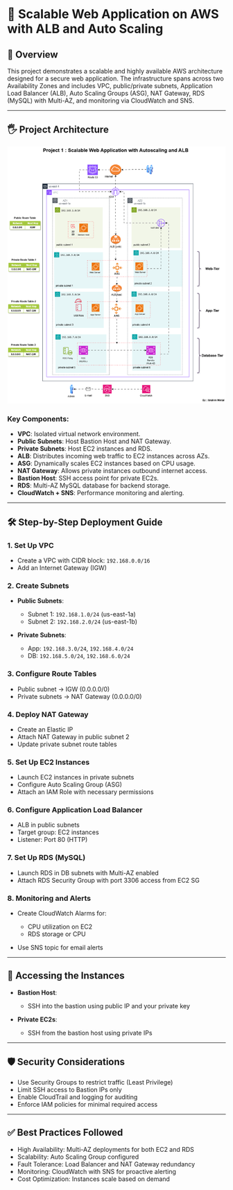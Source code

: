 # 🚀 Scalable Web Application on AWS with ALB and Auto Scaling

## 📖 Overview

This project demonstrates a scalable and highly available AWS architecture designed for a secure web application. The infrastructure spans across two Availability Zones and includes VPC, public/private subnets, Application Load Balancer (ALB), Auto Scaling Groups (ASG), NAT Gateway, RDS (MySQL) with Multi-AZ, and monitoring via CloudWatch and SNS.

---

## 🖐️ Project Architecture
![Architecture Diagram](Architecture-Project-1.png)


### Key Components:

* **VPC**: Isolated virtual network environment.
* **Public Subnets**: Host Bastion Host and NAT Gateway.
* **Private Subnets**: Host EC2 instances and RDS.
* **ALB**: Distributes incoming web traffic to EC2 instances across AZs.
* **ASG**: Dynamically scales EC2 instances based on CPU usage.
* **NAT Gateway**: Allows private instances outbound internet access.
* **Bastion Host**: SSH access point for private EC2s.
* **RDS**: Multi-AZ MySQL database for backend storage.
* **CloudWatch + SNS**: Performance monitoring and alerting.

---

## 🛠️ Step-by-Step Deployment Guide

### 1. Set Up VPC

* Create a VPC with CIDR block: `192.168.0.0/16`
* Add an Internet Gateway (IGW)

### 2. Create Subnets

* **Public Subnets**:

  * Subnet 1: `192.168.1.0/24` (us-east-1a)
  * Subnet 2: `192.168.2.0/24` (us-east-1b)
* **Private Subnets**:

  * App: `192.168.3.0/24`, `192.168.4.0/24`
  * DB: `192.168.5.0/24`, `192.168.6.0/24`

### 3. Configure Route Tables

* Public subnet → IGW (0.0.0.0/0)
* Private subnets → NAT Gateway (0.0.0.0/0)

### 4. Deploy NAT Gateway

* Create an Elastic IP
* Attach NAT Gateway in public subnet 2
* Update private subnet route tables

### 5. Set Up EC2 Instances

* Launch EC2 instances in private subnets
* Configure Auto Scaling Group (ASG)
* Attach an IAM Role with necessary permissions

### 6. Configure Application Load Balancer

* ALB in public subnets
* Target group: EC2 instances
* Listener: Port 80 (HTTP)

### 7. Set Up RDS (MySQL)

* Launch RDS in DB subnets with Multi-AZ enabled
* Attach RDS Security Group with port 3306 access from EC2 SG

### 8. Monitoring and Alerts

* Create CloudWatch Alarms for:

  * CPU utilization on EC2
  * RDS storage or CPU
* Use SNS topic for email alerts

---

## 🔐 Accessing the Instances

* **Bastion Host**:

  * SSH into the bastion using public IP and your private key
* **Private EC2s**:

  * SSH from the bastion host using private IPs

---

## 🛡️ Security Considerations

* Use Security Groups to restrict traffic (Least Privilege)
* Limit SSH access to Bastion IPs only
* Enable CloudTrail and logging for auditing
* Enforce IAM policies for minimal required access

---

## ✅ Best Practices Followed

* High Availability: Multi-AZ deployments for both EC2 and RDS
* Scalability: Auto Scaling Group configured
* Fault Tolerance: Load Balancer and NAT Gateway redundancy
* Monitoring: CloudWatch with SNS for proactive alerting
* Cost Optimization: Instances scale based on demand
